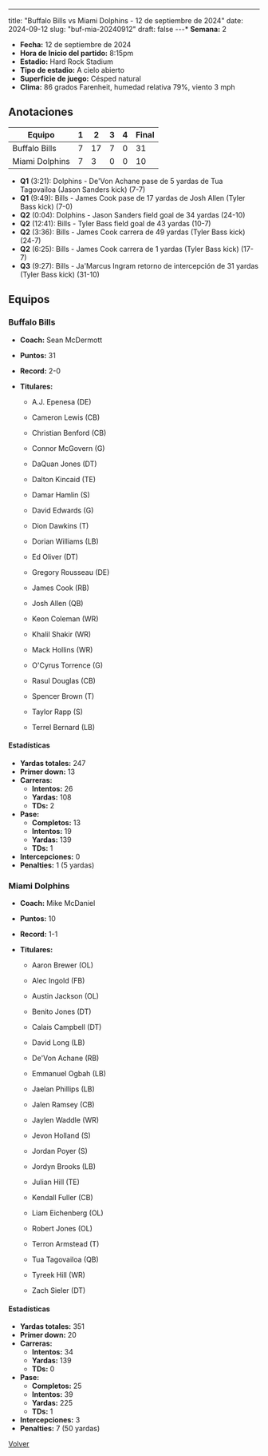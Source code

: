 ---
title: "Buffalo Bills vs Miami Dolphins - 12 de septiembre de 2024"
date: 2024-09-12
slug: "buf-mia-20240912"
draft: false
---* **Semana:** 2
* **Fecha:** 12 de septiembre de 2024
* **Hora de Inicio del partido:** 8:15pm
* **Estadio:** Hard Rock Stadium
* **Tipo de estadio:** A cielo abierto
* **Superficie de juego:** Césped natural
* **Clima:** 86 grados Farenheit, humedad relativa 79%, viento 3 mph




## Anotaciones
| Equipo | 1 | 2 | 3 | 4 | Final |
|--------|---|---|---|---|-------|
| Buffalo Bills  | 7 | 17 | 7 | 0  | 31 |
| Miami Dolphins  | 7 | 3 | 0 | 0  | 10 |
* **Q1** (3:21): Dolphins - De'Von Achane pase de 5 yardas de Tua Tagovailoa (Jason Sanders kick) (7-7)
* **Q1** (9:49): Bills - James Cook pase de 17 yardas de Josh Allen (Tyler Bass kick) (7-0)
* **Q2** (0:04): Dolphins - Jason Sanders field goal de 34 yardas (24-10)
* **Q2** (12:41): Bills - Tyler Bass field goal de 43 yardas (10-7)
* **Q2** (3:36): Bills - James Cook carrera de 49 yardas (Tyler Bass kick) (24-7)
* **Q2** (6:25): Bills - James Cook carrera de 1 yardas (Tyler Bass kick) (17-7)
* **Q3** (9:27): Bills - Ja'Marcus Ingram retorno de intercepción de 31 yardas (Tyler Bass kick) (31-10)


## Equipos


### Buffalo Bills
* **Coach:** Sean McDermott
* **Puntos:** 31
* **Record:** 2-0
* **Titulares:** 

  * A.J. Epenesa (DE) 

  * Cameron Lewis (CB) 

  * Christian Benford (CB) 

  * Connor McGovern (G) 

  * DaQuan Jones (DT) 

  * Dalton Kincaid (TE) 

  * Damar Hamlin (S) 

  * David Edwards (G) 

  * Dion Dawkins (T) 

  * Dorian Williams (LB) 

  * Ed Oliver (DT) 

  * Gregory Rousseau (DE) 

  * James Cook (RB) 

  * Josh Allen (QB) 

  * Keon Coleman (WR) 

  * Khalil Shakir (WR) 

  * Mack Hollins (WR) 

  * O'Cyrus Torrence (G) 

  * Rasul Douglas (CB) 

  * Spencer Brown (T) 

  * Taylor Rapp (S) 

  * Terrel Bernard (LB) 

#### Estadísticas
* **Yardas totales:** 247
* **Primer down:** 13
* **Carreras:**
  * **Intentos:** 26
  * **Yardas:** 108
  * **TDs:** 2
* **Pase:**
  * **Completos:** 13
  * **Intentos:** 19
  * **Yardas:** 139
  * **TDs:** 1
* **Intercepciones:** 0
* **Penalties:** 1 (5 yardas)

### Miami Dolphins
* **Coach:** Mike McDaniel
* **Puntos:** 10
* **Record:** 1-1
* **Titulares:** 

  * Aaron Brewer (OL) 

  * Alec Ingold (FB) 

  * Austin Jackson (OL) 

  * Benito Jones (DT) 

  * Calais Campbell (DT) 

  * David Long (LB) 

  * De'Von Achane (RB) 

  * Emmanuel Ogbah (LB) 

  * Jaelan Phillips (LB) 

  * Jalen Ramsey (CB) 

  * Jaylen Waddle (WR) 

  * Jevon Holland (S) 

  * Jordan Poyer (S) 

  * Jordyn Brooks (LB) 

  * Julian Hill (TE) 

  * Kendall Fuller (CB) 

  * Liam Eichenberg (OL) 

  * Robert Jones (OL) 

  * Terron Armstead (T) 

  * Tua Tagovailoa (QB) 

  * Tyreek Hill (WR) 

  * Zach Sieler (DT) 

#### Estadísticas
* **Yardas totales:** 351
* **Primer down:** 20
* **Carreras:**
  * **Intentos:** 34
  * **Yardas:** 139
  * **TDs:** 0
* **Pase:**
  * **Completos:** 25
  * **Intentos:** 39
  * **Yardas:** 225
  * **TDs:** 1
* **Intercepciones:** 3
* **Penalties:** 7 (50 yardas)


[Volver](/historia/2024)
